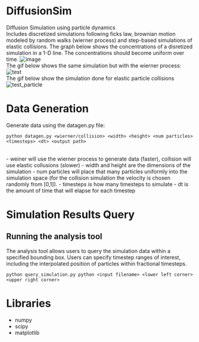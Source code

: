 # DiffusionSim
Diffusion Simulation using particle dynamics
<br>
Includes discretized simulations following ficks law, brownian motion modeled by random walks (wierner process) and step-based simulations of elastic collisions.
The graph below shows the concentrations of a disretized simulation in a 1-D line. The concentrations should become uniform over time.
![image](https://github.com/Theod0reWu/DiffusionSim/assets/43049406/2a34b0ae-43e8-4103-a8e4-e7db204f2bc2)
<br>
The gif below shows the same simulation but with the wierner process:
![test](https://github.com/Theod0reWu/DiffusionSim/assets/43049406/f3086a7a-be3d-497c-ba16-ecbeb87c4588)
<br>
The gif below show the simulation done for elastic particle collisions
![test_particle](https://github.com/Theod0reWu/DiffusionSim/assets/43049406/c618f45a-6bdf-4bc7-88b9-2321ade82861)
<br>
# Data Generation
Generate data using the datagen.py file: <br>
```
python datagen.py <wierner/collision> <width> <height> <num particles> <timesteps> <dt> <output path>
```
<br>
- weiner will use the wierner process to generate data (faster), collision will use elastic collusions (slower)
- width and height are the dimensions of the simulation
- num particles will place that many particles uniformly into the simulation space (for the collision simulation the velocity is chosen randomly from [0,1]).
- timesteps is how many timesteps to simulate
- dt is the amount of time that will elapse for each timestep

# Simulation Results Query

## Running the analysis tool

The analysis tool allows users to query the simulation data within a specified bounding box.  Users can specify timestep
ranges of interest, including the interpolated position of particles within fractional timesteps.

```
python query_simulation.py python <input filename> <lower left corner> <upper right corner>
```

# Libraries 
- numpy
- scipy
- matplotlib
